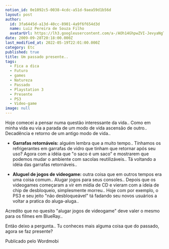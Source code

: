 ```yaml
---
notion_id: 0e1092c5-0038-4cdc-a51d-9aea59d1b56d
layout: post
author:
  id: 3fa6445d-a13d-40cc-8901-4a9f6f654d3d
  name: Luiz Pereira de Souza Filho
  avatarUrl: https://lh3.googleusercontent.com/a-/AOh14GhpwZVI-JevyaNgTdlrOT6YN20cI6V9Kxtq38Ij8AQ=s100
date: 2009-09-28T20:18:00.000Z
last_modified_at: 2022-05-19T22:01:00.000Z
category: Etc
published: true
title: Um passado presente..
tags:
  - Fica a dica
  - Futuro
  - games
  - Natureza
  - Passado
  - Playstation 3
  - Presente
  - PS3
  - Video-game
image: null
---
```


Hoje comecei a pensar numa questão interessante da vida.. Como em minha vida eu via a parada de um modo de vida ascensão de outro.. Decadência e retorno de um antigo modo de vida..

* **Garrafas retornáveis:** alguém lembra que a muito tempo.. Tínhamos os refrigerantes em garrafas de vidro que tinham que retornar após seu uso? Agora com a idéia que "o saco é um saco" e mostrarem que podemos mudar o ambiente com sacolas reutilizáveis.. Tá voltando a idéia das garrafas retornáveis..

* **Aluguel de jogos de videogame:** outra coisa que em outros tempos era uma coisa comum.. Alugar jogos para seus consoles.. Depois que os videogames começaram a vir em mídia de CD e vieram com a ideia de chip de desbloqueio, simplesmente morreu.. Hoje com por exemplo, o PS3 e seu jeito "não desbloqueável" tá fadando seu novos usuários a voltar a pratica do aluga-aluga..

Acredito que no quesito "alugar jogos de videogame" deve valer o mesmo para os filmes em BlueRay..

Então deixo a pergunta.. Tu conheces mais alguma coisa que do passado, agora se faz presente?

Publicado pelo Wordmobi

